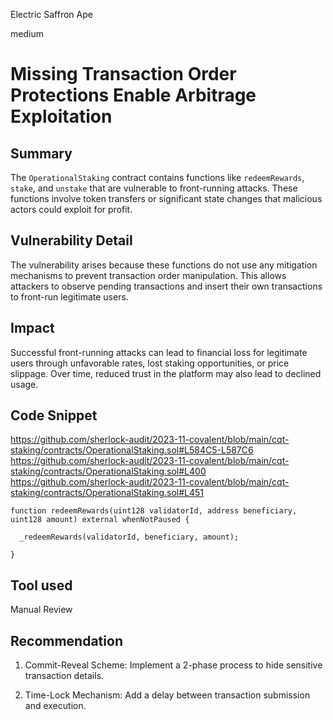 Electric Saffron Ape

medium

# Missing Transaction Order Protections Enable Arbitrage Exploitation

## Summary
The `OperationalStaking` contract contains functions like `redeemRewards`, `stake`, and `unstake` that are vulnerable to front-running attacks. These functions involve token transfers or significant state changes that malicious actors could exploit for profit.

## Vulnerability Detail
The vulnerability arises because these functions do not use any mitigation mechanisms to prevent transaction order manipulation. This allows attackers to observe pending transactions and insert their own transactions to front-run legitimate users.

## Impact
Successful front-running attacks can lead to financial loss for legitimate users through unfavorable rates, lost staking opportunities, or price slippage. Over time, reduced trust in the platform may also lead to declined usage.

## Code Snippet
https://github.com/sherlock-audit/2023-11-covalent/blob/main/cqt-staking/contracts/OperationalStaking.sol#L584C5-L587C6
https://github.com/sherlock-audit/2023-11-covalent/blob/main/cqt-staking/contracts/OperationalStaking.sol#L400
https://github.com/sherlock-audit/2023-11-covalent/blob/main/cqt-staking/contracts/OperationalStaking.sol#L451

```solidity 
function redeemRewards(uint128 validatorId, address beneficiary, uint128 amount) external whenNotPaused {

  _redeemRewards(validatorId, beneficiary, amount);

}
```
## Tool used
Manual Review

## Recommendation
1. Commit-Reveal Scheme: Implement a 2-phase process to hide sensitive transaction details. 

2. Time-Lock Mechanism: Add a delay between transaction submission and execution.
